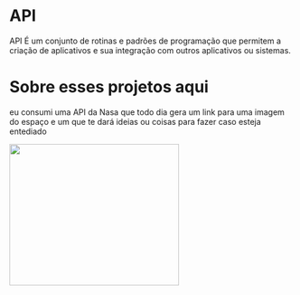 # API
API É um conjunto de rotinas e padrões de programação que permitem a criação de aplicativos e sua integração com outros aplicativos ou sistemas.

# Sobre esses projetos aqui
eu consumi uma API da Nasa que todo dia gera um link para uma imagem do espaço 
e um que te dará ideias ou coisas para fazer caso esteja entediado

<img src="https://i.gifer.com/origin/df/dfea5974d2e485361c64e94b5279ebd1_w200.gif" height="250" width="300">
